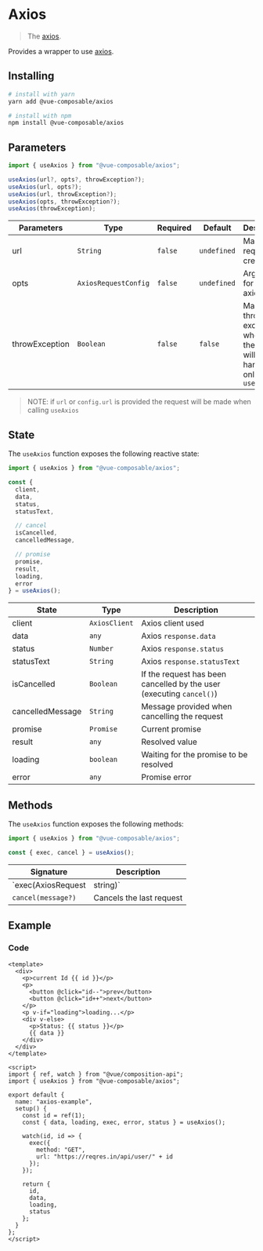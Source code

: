 # Axios

> The [axios](https://github.com/axios/axios).

Provides a wrapper to use [axios](https://github.com/axios/axios).

## Installing

```bash
# install with yarn
yarn add @vue-composable/axios

# install with npm
npm install @vue-composable/axios
```

## Parameters

```js
import { useAxios } from "@vue-composable/axios";

useAxios(url?, opts?, throwException?);
useAxios(url, opts?);
useAxios(url, throwException?);
useAxios(opts, throwException?);
useAxios(throwException);

```

| Parameters     | Type                 | Required | Default     | Description                                                                                    |
| -------------- | -------------------- | -------- | ----------- | ---------------------------------------------------------------------------------------------- |
| url            | `String`             | `false`  | `undefined` | Makes a request at creation                                                                    |
| opts           | `AxiosRequestConfig` | `false`  | `undefined` | Arguments for axios.client                                                                     |
| throwException | `Boolean`            | `false`  | `false`     | Makes `exec` throw exceptions, when `false` the error will be handled only by the `usePromise` |

> NOTE: if `url` or `config.url` is provided the request will be made when calling `useAxios`

## State

The `useAxios` function exposes the following reactive state:

```js
import { useAxios } from "@vue-composable/axios";

const {
  client,
  data,
  status,
  statusText,

  // cancel
  isCancelled,
  cancelledMessage,

  // promise
  promise,
  result,
  loading,
  error
} = useAxios();
```

| State            | Type          | Description                                                          |
| ---------------- | ------------- | -------------------------------------------------------------------- |
| client           | `AxiosClient` | Axios client used                                                    |
| data             | `any`         | Axios `response.data`                                                |
| status           | `Number`      | Axios `response.status`                                              |
| statusText       | `String`      | Axios `response.statusText`                                          |
| isCancelled      | `Boolean`     | If the request has been cancelled by the user (executing `cancel()`) |
| cancelledMessage | `String`      | Message provided when cancelling the request                         |
| promise          | `Promise`     | Current promise                                                      |
| result           | `any`         | Resolved value                                                       |
| loading          | `boolean`     | Waiting for the promise to be resolved                               |
| error            | `any`         | Promise error                                                        |

## Methods

The `useAxios` function exposes the following methods:

```js
import { useAxios } from "@vue-composable/axios";

const { exec, cancel } = useAxios();
```

| Signature                   | Description              |
| --------------------------- | ------------------------ |
| `exec(AxiosRequest|string)` | Executes axios request   |
| `cancel(message?)`          | Cancels the last request |

## Example


<axios-example/>


### Code

```vue
<template>
  <div>
    <p>current Id {{ id }}</p>
    <p>
      <button @click="id--">prev</button>
      <button @click="id++">next</button>
    </p>
    <p v-if="loading">loading...</p>
    <div v-else>
      <p>Status: {{ status }}</p>
      {{ data }}
    </div>
  </div>
</template>

<script>
import { ref, watch } from "@vue/composition-api";
import { useAxios } from "@vue-composable/axios";

export default {
  name: "axios-example",
  setup() {
    const id = ref(1);
    const { data, loading, exec, error, status } = useAxios();

    watch(id, id => {
      exec({
        method: "GET",
        url: "https://reqres.in/api/user/" + id
      });
    });

    return {
      id,
      data,
      loading,
      status
    };
  }
};
</script>
```
